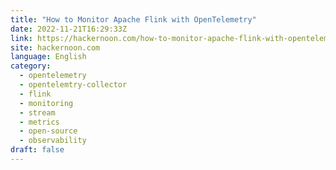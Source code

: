 ```yaml
---
title: "How to Monitor Apache Flink with OpenTelemetry"
date: 2022-11-21T16:29:33Z
link: https://hackernoon.com/how-to-monitor-apache-flink-with-opentelemetry?source=rss&utm_medium=RSS&utm_source=news.12bit.vn
site: hackernoon.com
language: English
category:
  - opentelemetry
  - opentelemtry-collector
  - flink
  - monitoring
  - stream
  - metrics
  - open-source
  - observability
draft: false
---
```

